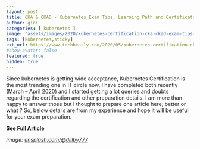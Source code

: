 ```yaml
---
layout: post
title: CKA & CKAD - Kubernetes Exam Tips, Learning Path and Certification
author: gini
categories: [ kubernetes ]
image: "assets/images/2020/kubernetes-certification-cka-ckad-exam-tips-learning-path.png"
tags: [kubernetes,sticky]
ext_url: https://www.techbeatly.com/2020/05/kubernetes-certification-cka-ckad-exam-tips-learning-path.html
#show-avatar: false
featured: true
hidden: true
---
```


Since kubernetes is getting wide acceptance, Kubernetes Certification is the most trending one in IT circle now. I have completed both recently (March – April 2020) and I started getting a lot queries and doubts regarding the certification and other preparation details. I am more than happy to answer those but I thought to prepare one article here; better or what ? So, below details are from my experience and hope it will be useful for your exam preparation.

**See [Full Article](https://www.techbeatly.com/2020/05/kubernetes-certification-cka-ckad-exam-tips-learning-path.html)**

*image: [unsplash.com/@dillby777](https://unsplash.com/@dillby777)*